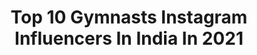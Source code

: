 ---
title: Top 10 Gymnasts Instagram Influencers In India In 2021
description: >-
  Find top gymnasts Instagram influencers in India in 2021. Most popular hashtags: #gymnastics #love #fitness #mumbai.
platform: Instagram
hits: 107
text_top: Analyze the most popular Instagram accounts on inBeat.
text_bottom: inBeat aggregates 107 Instagram influencers like this in India for you to collaborate.
profiles:
  - username: "hayliehendrickson"
    fullname: >-
      Haylie
    bio: >-
      Indiana | Arizona U of A Gymnastics Alum @mdskinlounge
    location: "India"
    followers: 6818
    engagement: 1418
    commentsToLikes: 0.031513
    id: ck6u50u1l6xkk0j71g19t4eee
    verified: false
    hashtags: "#notsatisfied, #btfd, #blackouttuesday, #aussieaussieaussie"
  - username: "dipakarmakarofficial"
    fullname: >-
      Dipa Karmakar
    bio: >-
      Indian Olympian Artistic Gymnast 🤸 For enquiries, contact sharba@merakiconnect.com
    location: "India"
    followers: 31458
    engagement: 860
    commentsToLikes: 0.012046
    id: ck0ttuz0q4fcx0i19etvdooul
    verified: true
    hashtags: "#kbckaramveer, #festivevibes, #diwali2020, #indiansportstories"
  - username: "_chingee_"
    fullname: >-
      ISHWARI SHIRODKAR 🍁
    bio: >-
      #model#sports#athlete 📩 : shirodkarishwari6@gmail.com International Aerobic Gymnastics Champion Miss Maharashtra Regina2019
    location: "India"
    followers: 5542
    engagement: 3040
    commentsToLikes: 0.032561
    id: ckaoy1wv7fpy60i78l2g4ewl5
    verified: false
    hashtags: "#skincare, #love, #insta, #instagood"
  - username: "chienwei023"
    fullname: >-
      黃芊葳
    bio: >-
      Wei's Life/Style/Travel/Lover/New mommy 合作邀約/二手衣 請私訊小盒子❤️ - Athlete. Rhythmic Gymnastics Coach. Dancing And Yoga Trainer In College.
    location: "India"
    followers: 42497
    engagement: 190
    commentsToLikes: 0.011454
    id: ck5hmvkqqmpa80i11rwwyk71f
    verified: false
    hashtags: "#uniqlobaby, #excelsior, #7m, #6m13d"
  - username: "abhinavparkour"
    fullname: >-
      Abhinav Parkour & Freerunning
    bio: >-
      Ditch the machines! Parkour Functional Calisthenics Gymnastics Cardio Kickboxing All age groups 👦Kids special! Book a demo session👇
    location: "India"
    followers: 16720
    engagement: 1001
    commentsToLikes: 0.027932
    id: ckap8mswsp14c0i78lu34v17b
    verified: false
    hashtags: "#workoutathome, #gymnasticscoach, #tiktokhyderabad, #parkourtraining"
  - username: "anuditapaul_did"
    fullname: >-
      A N U D I T A ♡
    bio: >-
      DANCER/@andyandbabies 🦋 💫Did lil Master's season3/top8 💜D+ season-4 🇮🇳NATIONAL aero Gymnast 📩 DM / Email for collaboration.
    location: "India"
    followers: 42870
    engagement: 1066
    commentsToLikes: 0.031094
    id: ck8t8v8mplymh0j78klobdjqn
    verified: false
    hashtags: "#peaceout, #anudita, #love, #18yo"
  - username: "parth_chauhanpc"
    fullname: >-
      Parth Chauhan
    bio: >-
      ◼ 15th April🎂 ◼ Love God & Fitness ◼ Calisthenics freestyle, Street workout & Gymnastics💯 ◼ Video link 👇
    location: "India"
    followers: 8889
    engagement: 1041
    commentsToLikes: 0.029389
    id: ck8wer19weh8k0j78jcjt9q5u
    verified: false
    hashtags: "#freestylecalisthenics, #parthchauhan, #bodyweighttraining, #reelskarofeelkaro"
  - username: "surendra_suru_"
    fullname: >-
      Surendra Vishwakarma
    bio: >-
      21| sportlover 🌺 | gymnast flips🔥|YouTuber #sportlover #flipper #gymnast Learner. Traveller✈️ My hope my god Call or Dm for collab🤘
    location: "India"
    followers: 4190
    engagement: 1012
    commentsToLikes: 0.041950
    id: ck8wfvcbagbfx0j78ma8gzd9u
    verified: false
    hashtags: "#bandra, #lovemumbai, #nallasopara, #followme"
  - username: "rahulsuryavanshi27"
    fullname: >-
      Rahul Suryavanshi
    bio: >-
      Gymnastics Trainer to Celebrities; Fitness Expert & Guidance; Representing Team Tiger. Enquiry: rahulparkour7@gmail.com
    location: "India"
    followers: 20195
    engagement: 185
    commentsToLikes: 0.021122
    id: ck14gj5hh5hlt0i193w67suzq
    verified: false
    hashtags: "#fitness, #fitnessmodel, #workout, #india"
  - username: "urbanacroyogi"
    fullname: >-
      Ashutosh Haldankar
    bio: >-
      Acroyoga & Yoga🧘‍♂️ Certified Fitness Trainer & Performer Gymnast & Parkour Athlete Electronic Engineer Lord Jesus Christ PvtAc:@ashutoshhaldankar
    location: "India"
    followers: 3826
    engagement: 1059
    commentsToLikes: 0.076450
    id: ckap279spxolt0i7809jt6xsa
    verified: false
    hashtags: "#beach, #namaste, #colaboration, #fitnesstrainer"
---